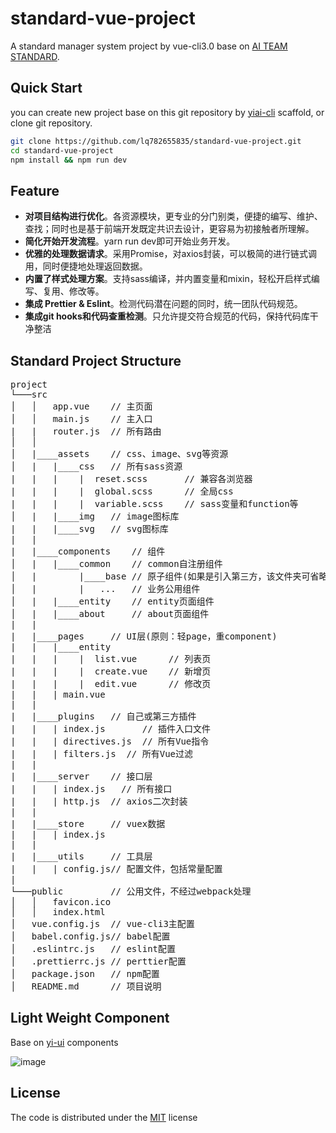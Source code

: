 # standard-vue-project

A standard manager system project by vue-cli3.0 base on [AI TEAM STANDARD](https://lq782655835.github.io/blogs/team-standard/0.standard-ai-summary.html).

## Quick Start

you can create new project base on this git repository by [yiai-cli](https://github.com/lq782655835/yiai-cli) scaffold, or clone git repository.

``` bash
git clone https://github.com/lq782655835/standard-vue-project.git
cd standard-vue-project
npm install && npm run dev
```

## Feature

* **对项目结构进行优化**。各资源模块，更专业的分门别类，便捷的编写、维护、查找；同时也是基于前端开发既定共识去设计，更容易为初接触者所理解。
* **简化开始开发流程**。yarn run dev即可开始业务开发。
* **优雅的处理数据请求**。采用Promise，对axios封装，可以极简的进行链式调用，同时便捷地处理返回数据。
* **内置了样式处理方案**。支持sass编译，并内置变量和mixin，轻松开启样式编写、复用、修改等。
* **集成 Prettier & Eslint**。检测代码潜在问题的同时，统一团队代码规范。
* **集成git hooks和代码查重检测**。只允许提交符合规范的代码，保持代码库干净整洁

## Standard Project Structure

<pre>
project
└───src
│   │   app.vue    // 主页面
│   │   main.js    // 主入口
|   |   router.js  // 所有路由
│   │
│   |____assets    // css、image、svg等资源
│   |   |____css   // 所有sass资源
|   |   |    |  reset.scss       // 兼容各浏览器
|   |   |    |  global.scss      // 全局css
|   |   |    |  variable.scss    // sass变量和function等
│   |   |____img   // image图标库
|   |   |____svg   // svg图标库
|   |
|   |____components    // 组件
│   |   |____common    // common自注册组件
│   |        |____base // 原子组件(如果是引入第三方，该文件夹可省略)
│   |        |   ...   // 业务公用组件
│   |   |____entity    // entity页面组件
│   |   |____about     // about页面组件
|   |
|   |____pages     // UI层(原则：轻page，重component)
|   |   |____entity
|   |   |    |  list.vue      // 列表页
|   |   |    |  create.vue    // 新增页
|   |   |    |  edit.vue      // 修改页
|   |   | main.vue
|   |
|   |____plugins   // 自己或第三方插件
|   |   | index.js       // 插件入口文件
|   |   | directives.js  // 所有Vue指令
|   |   | filters.js  // 所有Vue过滤
|   |
|   |____server    // 接口层
|   |   | index.js   // 所有接口
|   |   | http.js  // axios二次封装
|   |
|   |____store     // vuex数据
|   |   | index.js
|   |
|   |____utils     // 工具层
|   |   | config.js// 配置文件，包括常量配置
|
└───public         // 公用文件，不经过webpack处理
│   │   favicon.ico
│   │   index.html
│   vue.config.js  // vue-cli3主配置
│   babel.config.js// babel配置
│   .eslintrc.js   // eslint配置
│   .prettierrc.js // perttier配置
│   package.json   // npm配置
│   README.md      // 项目说明
</pre>

## Light Weight Component

Base on [yi-ui](https://github.com/lq782655835/yi-ui) components

![image](https://user-images.githubusercontent.com/6310131/56558066-fbe16880-65cf-11e9-9940-07c7be20834c.png)

## License

The code is distributed under the [MIT](http://opensource.org/licenses/MIT) license